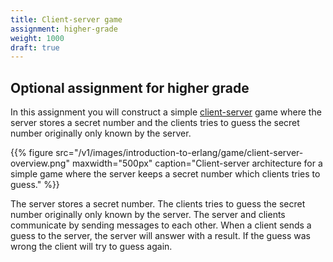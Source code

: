 ```yaml
---
title: Client-server game
assignment: higher-grade
weight: 1000
draft: true
---
```


<h2 class="subtitle">Optional assignment for higher grade</h2>


<!-- 
TODO: Manual import from P2P 2014 in [Ping Pong][pp].

[pp]: https://pingpong.uu.se/courseId/8598/content.do?id=29188487

-->

In this assignment you will construct a simple [client-server][wp-client-server]
game where the server stores a secret number and the clients tries to guess the
secret number originally only known by the server.

[wp-client-server]: https://en.wikipedia.org/wiki/Client%E2%80%93server_model

{{% figure 
     src="/v1/images/introduction-to-erlang/game/client-server-overview.png"
     maxwidth="500px"
     caption="Client-server architecture for a simple game where the server keeps a secret number which clients tries to guess."
%}}

The server stores a secret number. The clients tries to guess the secret number
originally only known by the server. The server and clients communicate by
sending messages to each other. When a client sends a guess to the server, the
server will answer with a result. If the guess was wrong the client will try to
guess again.  

